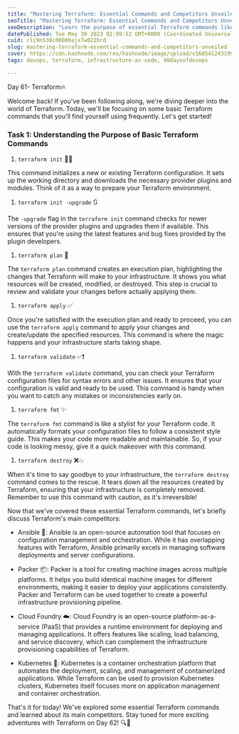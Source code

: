 ```yaml
---
title: "Mastering Terraform: Essential Commands and Competitors Unveiled! 🔥🚀"
seoTitle: "Mastering Terraform: Essential Commands and Competitors Unveiled! 🔥🚀"
seoDescription: "Learn the purpose of essential Terraform commands like init, plan, apply, and more. Discover Terraform's main competitors in the world of infrastructure"
datePublished: Tue May 30 2023 02:09:52 GMT+0000 (Coordinated Universal Time)
cuid: cli9n538c00000ajx7w022brd
slug: mastering-terraform-essential-commands-and-competitors-unveiled
cover: https://cdn.hashnode.com/res/hashnode/image/upload/v1685412431998/18d0db22-21e8-42e8-95f1-a9a994ebe7ee.png
tags: devops, terraform, infrastructure-as-code, 90daysofdevops

---
```


Day 61- Terraform🔥

Welcome back! If you've been following along, we're diving deeper into the world of Terraform. Today, we'll be focusing on some basic Terraform commands that you'll find yourself using frequently. Let's get started!

### Task 1: Understanding the Purpose of Basic Terraform Commands

1. `terraform init` 👩‍🏫
    

This command initializes a new or existing Terraform configuration. It sets up the working directory and downloads the necessary provider plugins and modules. Think of it as a way to prepare your Terraform environment.

1. `terraform init -upgrade` 🔃
    

The `-upgrade` flag in the `terraform init` command checks for newer versions of the provider plugins and upgrades them if available. This ensures that you're using the latest features and bug fixes provided by the plugin developers.

1. `terraform plan` 📝
    

The `terraform plan` command creates an execution plan, highlighting the changes that Terraform will make to your infrastructure. It shows you what resources will be created, modified, or destroyed. This step is crucial to review and validate your changes before actually applying them.

1. `terraform apply` ✅
    

Once you're satisfied with the execution plan and ready to proceed, you can use the `terraform apply` command to apply your changes and create/update the specified resources. This command is where the magic happens and your infrastructure starts taking shape.

1. `terraform validate` ✅❗
    

With the `terraform validate` command, you can check your Terraform configuration files for syntax errors and other issues. It ensures that your configuration is valid and ready to be used. This command is handy when you want to catch any mistakes or inconsistencies early on.

1. `terraform fmt` ✨
    

The `terraform fmt` command is like a stylist for your Terraform code. It automatically formats your configuration files to follow a consistent style guide. This makes your code more readable and maintainable. So, if your code is looking messy, give it a quick makeover with this command.

1. `terraform destroy` ❌💥
    

When it's time to say goodbye to your infrastructure, the `terraform destroy` command comes to the rescue. It tears down all the resources created by Terraform, ensuring that your infrastructure is completely removed. Remember to use this command with caution, as it's irreversible!

Now that we've covered these essential Terraform commands, let's briefly discuss Terraform's main competitors:

* Ansible 🤝: Ansible is an open-source automation tool that focuses on configuration management and orchestration. While it has overlapping features with Terraform, Ansible primarily excels in managing software deployments and server configurations.
    
* Packer 📦: Packer is a tool for creating machine images across multiple platforms. It helps you build identical machine images for different environments, making it easier to deploy your applications consistently. Packer and Terraform can be used together to create a powerful infrastructure provisioning pipeline.
    
* Cloud Foundry ☁️: Cloud Foundry is an open-source platform-as-a-service (PaaS) that provides a runtime environment for deploying and managing applications. It offers features like scaling, load balancing, and service discovery, which can complement the infrastructure provisioning capabilities of Terraform.
    
* Kubernetes 🚢: Kubernetes is a container orchestration platform that automates the deployment, scaling, and management of containerized applications. While Terraform can be used to provision Kubernetes clusters, Kubernetes itself focuses more on application management and container orchestration.
    

That's it for today! We've explored some essential Terraform commands and learned about its main competitors. Stay tuned for more exciting adventures with Terraform on Day 62! 🔍🚀